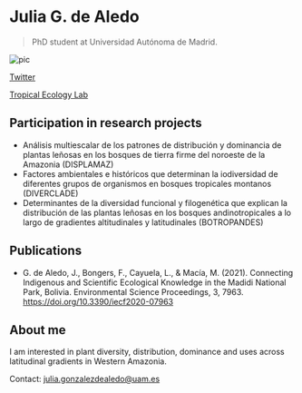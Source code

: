 # Julia G. de Aledo
> PhD student at Universidad Autónoma de Madrid.


![pic](profile.png)

[Twitter](https://twitter.com/juliagdealedo)

[Tropical Ecology Lab](https://www.grupoecologiatropical.com)

## Participation in research projects
- Análisis multiescalar de los patrones de distribución y dominancia de plantas leñosas en los bosques de tierra firme del noroeste de la Amazonia (DISPLAMAZ)
- Factores ambientales e históricos que determinan la iodiversidad de diferentes grupos de organismos en bosques tropicales montanos (DIVERCLADE)
- Determinantes de la diversidad funcional y filogenética que explican la distribución de las plantas leñosas en los bosques andinotropicales a lo largo de gradientes altitudinales y latitudinales (BOTROPANDES)

## Publications
- G. de Aledo, J., Bongers, F., Cayuela, L., & Macía, M. (2021). Connecting Indigenous and Scientific Ecological Knowledge in the Madidi National Park, Bolivia. Environmental Science Proceedings, 3, 7963. https://doi.org/10.3390/iecf2020-07963

## About me
I am interested in plant diversity, distribution, dominance and uses across latitudinal gradients in Western Amazonia.

Contact: julia.gonzalezdealedo@uam.es
